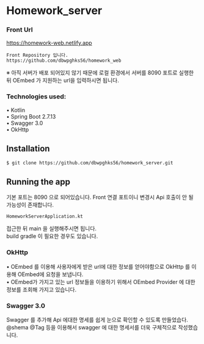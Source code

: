 # Homework_server

### Front Url
https://homework-web.netlify.app <br>
```
Front Repository 입니다.
https://github.com/dbwpghks56/homework_web
```
※ 아직 서버가 배포 되어있지 않기 때문에 로컬 환경에서 서버를 8090 포트로 실행한 뒤 OEmbed 가 지원하는 url을 입력하시면 됩니다.

### Technologies used:

• Kotlin  
• Spring Boot 2.7.13    
• Swagger 3.0        
• OkHttp   

## Installation

```bash
$ git clone https://github.com/dbwpghks56/homework_server.git
```

## Running the app
기본 포트는 8090 으로 되어있습니다. Front 연결 포트이니 변경시 Api 호출이 안 될 가능성이 존재합니다. <br>
```
HomeworkServerApplication.kt
```

접근한 뒤 main 을 실행해주시면 됩니다. <br>
build gradle 이 필요한 경우도 있습니다. <br>

### OkHttp      
• OEmbed 를 이용해 사용자에게 받은 url에 대한 정보를 얻어야함으로 OkHttp 를 이용해 OEmbed에 요청을 보냅니다.    
• OEmbed가 가지고 있는 url 정보들을 이용하기 위해서 OEmbed Provider 에 대한 정보를 조회해 가지고 있습니다.

### Swagger 3.0

Swagger 를 추가해 Api 에대한 명세를 쉽게 눈으로 확인할 수 있도록 만들었습다.     
@shema @Tag 등을 이용해서 swagger 에 대한 명세서를 더욱 구체적으로 작성했습니다.




